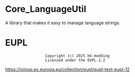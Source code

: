# Core_LanguageUtil

A library that makes it easy to manage language strings.

# EUPL
                      Copyright (c) 2025 hk-modding
                      Licensed under the EUPL-1.2
https://joinup.ec.europa.eu/collection/eupl/eupl-text-eupl-12
